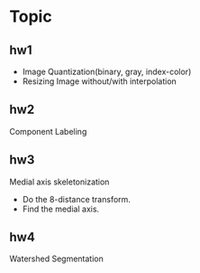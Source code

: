 # Topic
## hw1
- Image Quantization(binary, gray, index-color)
- Resizing Image without/with interpolation
## hw2
Component Labeling
## hw3
Medial axis skeletonization
- Do the 8-distance transform.
- Find the medial axis.
## hw4
Watershed Segmentation

